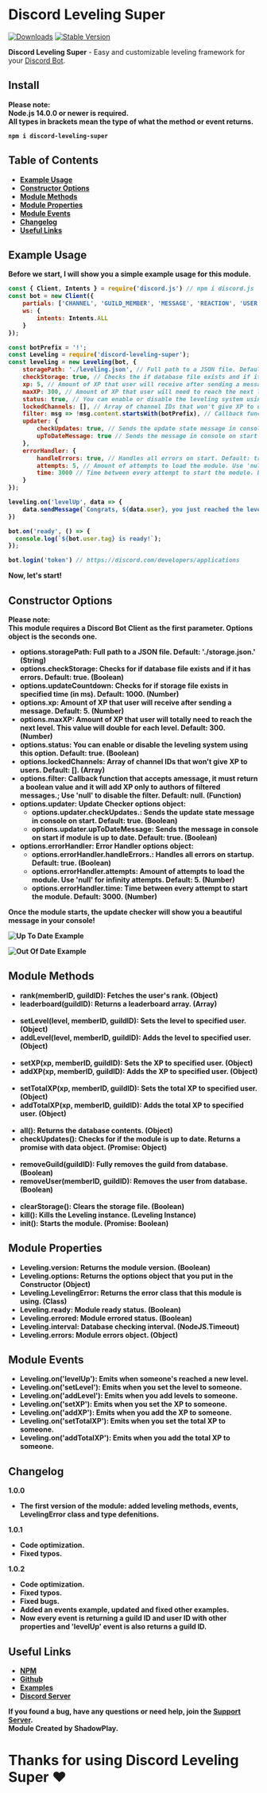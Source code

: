 # Discord Leveling Super

[![Downloads](https://img.shields.io/npm/dt/discord-leveling-super?style=for-the-badge)](https://www.npmjs.com/package/discord-leveling-super)
[![Stable Version](https://img.shields.io/npm/v/discord-leveling-super?style=for-the-badge)](https://www.npmjs.com/package/discord-leveling-super)

<b>Discord Leveling Super</b> - Easy and customizable leveling framework for your [Discord Bot](https://discord.js.org/#/).

## Install
<b>Please note:</br><b>
<b>Node.js 14.0.0 or newer is required.</b><br>
<b>All types in brackets mean the type of what the method or event returns.</b>
```console
npm i discord-leveling-super
```

## Table of Contents
<ul>
  <li><b><a href="https://www.npmjs.com/package/discord-leveling-super#example-usage">Example Usage</a></b></li>
  <li><b><a href="https://www.npmjs.com/package/discord-leveling-super#constructor-options">Constructor Options</a></b></li>
  <li><b><a href="https://www.npmjs.com/package/discord-leveling-super#module-methods">Module Methods</a></b></li>
  <li><b><a href="https://www.npmjs.com/package/discord-leveling-super#module-properties">Module Properties</a></b></li>
  <li><b><a href="https://www.npmjs.com/package/discord-leveling-super#module-events">Module Events</a></b></li>
  <li><b><a href="https://www.npmjs.com/package/discord-leveling-super#changelog">Changelog</a></b></li>
  <li><b><a href="https://www.npmjs.com/package/discord-leveling-super#useful-links">Useful Links</a></b></li>
</ul>

## Example Usage
<b>Before we start, I will show you a simple example usage for this module.</b>

```js
const { Client, Intents } = require('discord.js') // npm i discord.js
const bot = new Client({
    partials: ['CHANNEL', 'GUILD_MEMBER', 'MESSAGE', 'REACTION', 'USER'], 
    ws: {
        intents: Intents.ALL 
    } 
});

const botPrefix = '!';
const Leveling = require('discord-leveling-super');
const leveling = new Leveling(bot, {
    storagePath: './leveling.json', // Full path to a JSON file. Default: './leveling.json'.
    checkStorage: true, // Checks the if database file exists and if it has errors. Default: true.
    xp: 5, // Amount of XP that user will receive after sending a message. Default: 5.
    maxXP: 300, // Amount of XP that user will need to reach the next level. This value will double for each level. Default: 300.
    status: true, // You can enable or disable the leveling system using this option. Default: true.
    lockedChannels: [], // Array of channel IDs that won't give XP to users. Default: [].
    filter: msg => !msg.content.startsWith(botPrefix), // Callback function that accepts amessage, it must return a boolean value and it will add XP only to authors of filtered messages.; Use 'null' to disable the filter. Default: null.
    updater: {
        checkUpdates: true, // Sends the update state message in console on start. Default: true.
        upToDateMessage: true // Sends the message in console on start if module is up to date. Default: true.
    },
    errorHandler: {
        handleErrors: true, // Handles all errors on start. Default: true.
        attempts: 5, // Amount of attempts to load the module. Use 'null' for infinity attempts. Default: 5.
        time: 3000 // Time between every attempt to start the module. Default: 3000.
    }
});

leveling.on('levelUp', data => {
    data.sendMessage(`Congrats, ${data.user}, you just reached the level **${data.level}**!`)
})

bot.on('ready', () => {
  console.log(`${bot.user.tag} is ready!`);
});

bot.login('token') // https://discord.com/developers/applications
```
<b>Now, let's start!</b>

## Constructor Options
<b>Please note:</b>
<br>
<b>This module requires a Discord Bot Client as the first parameter. Options object is the seconds one.</b>
<ul>
    <li><b>options.storagePath: Full path to a JSON file. Default: './storage.json.' (String)</b></li>
    <li><b>options.checkStorage: Checks for if database file exists and if it has errors. Default: true. (Boolean)</b></li>
    <li><b>options.updateCountdown: Checks for if storage file exists in specified time (in ms). Default: 1000. (Number)</b></li>
    <li><b>options.xp: Amount of XP that user will receive after sending a message. Default: 5. (Number)</b></li>
    <li><b>options.maxXP: Amount of XP that user will totally need to reach the next level. This value will double for each level. Default: 300. (Number)</b></li>
    <li><b>options.status: You can enable or disable the leveling system using this option. Default: true. (Boolean)</b></li>
    <li><b>options.lockedChannels: Array of channel IDs that won't give XP to users. Default: []. (Array)</b></li>
    <li><b>options.filter: Callback function that accepts amessage, it must return a boolean value and it will add XP only to authors of filtered messages.; Use 'null' to disable the filter. Default: null. (Function)</b></li>
    <li><b>options.updater</b>: <b>Update Checker options object:</b>
    <ul>
        <li><b>options.updater.checkUpdates.</b>: <b>Sends the update state message in console on start. Default: true. (Boolean)</b></li>
        <li><b>options.updater.upToDateMessage</b>: <b> Sends the message in console on start if module is up to date. Default: true. (Boolean)</b></li>
    </ul>
    <li><b>options.errorHandler</b>: <b>Error Handler options object:</b>
    <ul>
        <li><b>options.errorHandler.handleErrors.</b>: <b>Handles all errors on startup. Default: true. (Boolean)</b></li>
        <li><b>options.errorHandler.attempts</b>: <b>Amount of attempts to load the module. Use 'null' for infinity attempts. Default: 5. (Number)</b></li>
        <li><b>options.errorHandler.time</b>: <b>Time between every attempt to start the module. Default: 3000. (Number)</b></li>
    </ul>
</ul>
<b>Once the module starts, the update checker will show you a beautiful message in your console!</b>

![Up To Date Example](https://cdn.discordapp.com/attachments/764192017542283325/851913394872909844/Screenshot_6.png)

![Out Of Date Example](https://cdn.discordapp.com/attachments/764192017542283325/851913976220090459/Screenshot_6.png)

## Module Methods
<ul>
    <li><b>rank(memberID, guildID): Fetches the user's rank. (Object)</b></li>
    <li><b>leaderboard(guildID): Returns a leaderboard array. (Array)</b></li>
    <br>
    <li><b>setLevel(level, memberID, guildID): Sets the level to specified user. (Object)</b></li>
    <li><b>addLevel(level, memberID, guildID): Adds the level to specified user. (Object)</b></li>
    <br>
    <li><b>setXP(xp, memberID, guildID): Sets the XP to specified user. (Object)</b></li>
    <li><b>addXP(xp, memberID, guildID): Adds the XP to specified user. (Object)</b></li>
    <br>
    <li><b>setTotalXP(xp, memberID, guildID): Sets the total XP to specified user. (Object)</b></li>
    <li><b>addTotalXP(xp, memberID, guildID): Adds the total XP to specified user. (Object)</b></li>
    <br>
    <li><b>all(): Returns the database contents. (Object)</b></li>
    <li><b>checkUpdates(): Checks for if the module is up to date. Returns a promise with data object. (Promise: Object)</b></li>
    <br>
    <li><b>removeGuild(guildID): Fully removes the guild from database. (Boolean)</b></li>
    <li><b>removeUser(memberID, guildID): Removes the user from database. (Boolean)</b></li>
    <br>
    <li><b>clearStorage(): Clears the storage file. (Boolean)</b></li>
    <li><b>kill(): Kills the Leveling instance. (Leveling Instance)</b></li>
    <li><b>init(): Starts the module. (Promise: Boolean)</b></li>
</ul>

## Module Properties
<ul>
<li><b>Leveling.version: Returns the module version. (Boolean)</b></li>
<li><b>Leveling.options: Returns the options object that you put in the Constructor (Object)</b></li>
<li><b>Leveling.LevelingError: Returns the error class that this module is using. (Class)</b></li>
<li><b>Leveling.ready: Module ready status. (Boolean)</b></li>
<li><b>Leveling.errored: Module errored status. (Boolean)</b></li>
<li><b>Leveling.interval: Database checking interval. (NodeJS.Timeout)</b></li>
<li><b>Leveling.errors: Module errors object. (Object)</b></li>
</ul>

## Module Events
<ul>
<li><b>Leveling.on('levelUp'): Emits when someone's reached a new level.</b></li>
<li><b>Leveling.on('setLevel'): Emits when you set the level to someone.</b></li>
<li><b>Leveling.on('addLevel'): Emits when you add levels to someone.</b></li>
<li><b>Leveling.on('setXP'): Emits when you set the XP to someone.</b></li>
<li><b>Leveling.on('addXP'): Emits when you add the XP to someone.</b></li>
<li><b>Leveling.on('setTotalXP'): Emits when you set the total XP to someone.</b></li>
<li><b>Leveling.on('addTotalXP'): Emits when you add the total XP to someone.</b></li>
</ul>

## Changelog
<b>1.0.0</b>
<ul>
    <li><b>The first version of the module: added leveling methods, events, LevelingError class and type defenitions.</b></li>
</ul>
<b>1.0.1</b>
<ul>
    <li><b>Code optimization.</b></li>
    <li><b>Fixed typos.</b></li>
</ul>
<b>1.0.2</b>
<ul>
    <li><b>Code optimization.</b></li>
    <li><b>Fixed typos.</b></li>
    <li><b>Fixed bugs.</b></li>
    <li><b>Added an events example, updated and fixed other examples.</b></li>
    <li><b>Now every event is returning a guild ID and user ID with other properties and 'levelUp' event is also returns a guild ID.</b></li>
</ul>

## Useful Links
<ul>
<li><b><a href = "https://www.npmjs.com/package/discord-leveling-super">NPM</a></b></li>
<li><b><a href = "https://github.com/shadowplay1/discord-leveling-super">Github</a></b></li>
<li><b><a href = "https://github.com/shadowplay1/discord-leveling-super/tree/main/examples">Examples</a></b></li>
<li><b><a href = "https://discord.gg/afUTRzfb">Discord Server</a></b></li>
</ul>
<b>If you found a bug, have any questions or need help, join the <a href = "https://discord.gg/4pWKq8vUnb">Support Server</a>.</b>
<br>
<b>Module Created by ShadowPlay.</b>

# Thanks for using Discord Leveling Super ♥